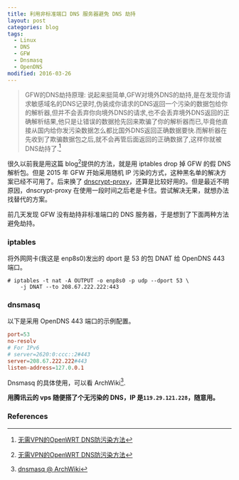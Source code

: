```yaml
---
title: 利用非标准端口 DNS 服务器避免 DNS 劫持
layout: post
categories: blog
tags:
  - Linux
  - DNS
  - GFW
  - Dnsmasq
  - OpenDNS
modified: 2016-03-26
---
```


> GFW的DNS劫持原理: 说起来挺简单,GFW对境外DNS的劫持,是在发现你请求敏感域名的DNS记录时,伪装成你请求的DNS返回一个污染的数据包给你的解析器,但并不会丢弃你向境外DNS的请求,也不会丢弃境外DNS返回的正确解析结果,他只是让错误的数据抢先回来欺骗了你的解析器而已,毕竟他直接从国内给你发污染数据怎么都比国外DNS返回正确数据要快.而解析器在先收到了欺骗数据包之后,就不会再管后面返回的正确数据了,这样你就被 DNS劫持了.[^1]

很久以前我是用这篇 blog[^1]提供的方法，就是用 iptables drop 掉 GFW 的假 DNS 解析包。但是 2015 年 GFW 开始采用随机 IP 污染的方式，这种黑名单的解决方案已经不可用了。后来换了 [dnscrypt-proxy](https://github.com/jedisct1/dnscrypt-proxy)，还算是比较好用的。但是最近不明原因，dnscrypt-proxy 在使用一段时间之后老是卡住。尝试解决无果，就想办法找替代的方案。

前几天发现 GFW 没有劫持非标准端口的 DNS 服务器，于是想到了下面两种方法避免劫持。

### iptables
将外网网卡(我这是 enp8s0)发出的 dport 是 53 的包 DNAT 给 OpenDNS 443 端口。

```console
# iptables -t nat -A OUTPUT -o enp8s0 -p udp --dport 53 \
    -j DNAT --to 208.67.222.222:443
```

### dnsmasq
以下是采用 OpenDNS 443 端口的示例配置。

```conf
port=53
no-resolv
# For IPv6
# server=2620:0:ccc::2#443
server=208.67.222.222#443
listen-address=127.0.0.1
```

Dnsmasq 的具体使用，可以看 ArchWiki[^2].

**用腾讯云的 vps 随便搭了个无污染的 DNS，IP 是`119.29.121.228`，随意用。**

### References
[^1]: [无需VPN的OpenWRT DNS防污染方法](https://www.lifetyper.com/2014/06/anti-dns-poison-without-vpn.html)
[^2]: [dnsmasq @ ArchWiki](https://wiki.archlinux.org/index.php/Dnsmasq)
